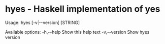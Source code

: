 # hyes - Haskell implementation of yes


Usage: hyes [-v|--version] [STRING]

Available options:
  -h,--help                Show this help text
  -v,--version             Show hyes version
